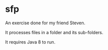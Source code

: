 # sfp
An exercise done for my friend Steven.

It processes files in a folder and its sub-folders.

It requires Java 8 to run.

